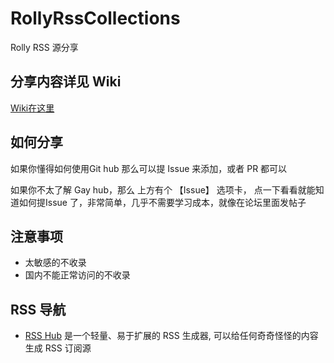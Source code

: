 # RollyRssCollections
Rolly RSS 源分享

## 分享内容详见 Wiki

[Wiki在这里](https://github.com/rollyservice/rss-collections/wiki)

## 如何分享

如果你懂得如何使用Git hub 那么可以提 Issue 来添加，或者 PR 都可以

如果你不太了解 Gay hub，那么 上方有个 【Issue】 选项卡， 点一下看看就能知道如何提Issue 了，非常简单，几乎不需要学习成本，就像在论坛里面发帖子

## 注意事项

- 太敏感的不收录
- 国内不能正常访问的不收录

## RSS 导航

- [RSS Hub](https://docs.rsshub.app/) 是一个轻量、易于扩展的 RSS 生成器, 可以给任何奇奇怪怪的内容生成 RSS 订阅源
